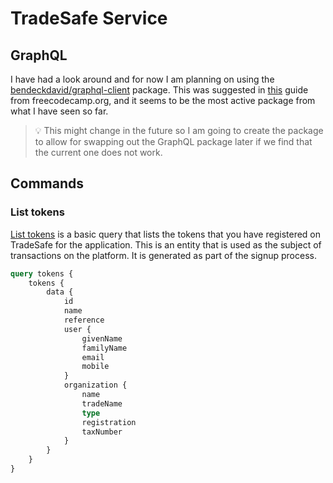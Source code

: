 # TradeSafe Service #
## GraphQL ##
I have had a look around and for now I am planning on using the [bendeckdavid/graphql-client](https://github.com/bendeckdavid/graphql-client) package. This was suggested in [this](https://www.freecodecamp.org/news/build-a-graphql-api-using-laravel/) guide from freecodecamp.org, and it seems to be the most active package 
from what I have seen so far.

> 💡 This might change in the future so I am going to create the package to allow for swapping out the GraphQL package 
> later if we find that the current one does not work.

## Commands ##
### List tokens ###
[List tokens](https://developer.tradesafe.co.za/docs/1.3/api/tokens#list) is a basic query that lists the tokens 
that you have registered on TradeSafe for the application. This is an entity that is used as the subject of 
transactions on the platform. It is generated as part of the signup process.

```graphql
query tokens {
    tokens {
        data {
            id
            name
            reference
            user {
                givenName
                familyName
                email
                mobile
            }
            organization {
                name
                tradeName
                type
                registration
                taxNumber
            }
        }
    }
}
```
